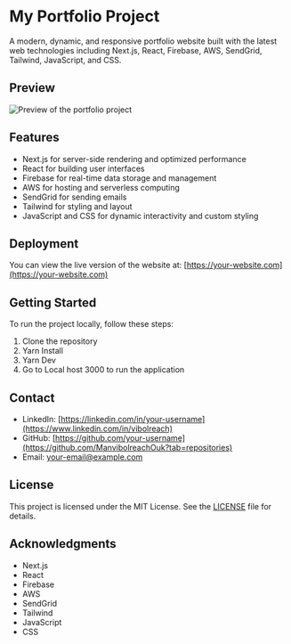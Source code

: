 # My Portfolio Project

A modern, dynamic, and responsive portfolio website built with the latest web technologies including Next.js, React, Firebase, AWS, SendGrid, Tailwind, JavaScript, and CSS.

## Preview

![Preview of the portfolio project](preview.png)

## Features

- Next.js for server-side rendering and optimized performance
- React for building user interfaces
- Firebase for real-time data storage and management
- AWS for hosting and serverless computing
- SendGrid for sending emails
- Tailwind for styling and layout
- JavaScript and CSS for dynamic interactivity and custom styling

## Deployment

You can view the live version of the website at: [https://your-website.com](https://your-website.com)

## Getting Started

To run the project locally, follow these steps:

1. Clone the repository
2. Yarn Install
3. Yarn Dev
4. Go to Local host 3000 to run the application 

## Contact

- LinkedIn: [https://linkedin.com/in/your-username](https://www.linkedin.com/in/vibolreach)
- GitHub: [https://github.com/your-username](https://github.com/ManvibolreachOuk?tab=repositories)
- Email: your-email@example.com

## License

This project is licensed under the MIT License. See the [LICENSE](LICENSE) file for details.

## Acknowledgments

- Next.js
- React
- Firebase
- AWS
- SendGrid
- Tailwind
- JavaScript
- CSS



